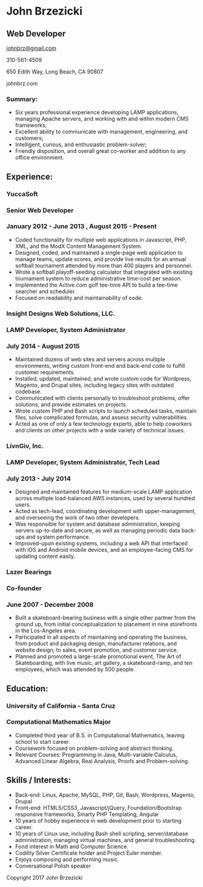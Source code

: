 # John Brzezicki

## Web Developer

johnbrz@gmail.com

310-561-4509

650 Edith Way, Long Beach, CA 90807

johnbrz.com

### Summary:

  - Six years professional experience developing LAMP applications,
    managing Apache servers, and working with and within modern CMS
    frameworks;
  - Excellent ability to communicate with management, engineering, and
    customers;
  - Intelligent, curious, and enthusiastic problem-solver;
  - Friendly disposition, and overall great co-worker and addition to
    any office environment.

## Experience:

### YuccaSoft

### Senior Web Developer

### January 2012 - June 2013 , August 2015 - Present

  - Coded functionality for multiple web applications in Javascript,
    PHP, XML, and the ModX Content Management System.
  - Designed, coded, and maintained a single-page web application to
    manage teams, update scores, and provide live results for an annual
    softball tournament attended by more than 400 players and personnel.
  - Wrote a softball playoff-seeding calculator that integrated with
    existing tournament system to reduce administrative time-cost per
    season.
  - Implemented the Active.com golf tee-time API to build a tee-time
    searcher and scheduler.
  - Focused on readability and maintainability of code.

### Insight Designs Web Solutions, LLC.

### LAMP Developer, System Administrator

### July 2014 - August 2015

  - Maintained dozens of web sites and servers across multiple
    environments, writing custom front-end and back-end code to fulfill
    customer requirements.
  - Installed, updated, maintained, and wrote custom code for Wordpress,
    Magento, and Drupal sites, including legacy sites with outdated
    codebase.
  - Communicated with clients personally to troubleshoot problems, offer
    solutions, and provide estimates on projects.
  - Wrote custom PHP and Bash scripts to launch scheduled tasks,
    maintain files, solve complicated formulas, and assess security
    vulnerabilities.
  - Acted as one of only a few technology experts, able to help
    coworkers and clients on other projects with a wide variety of
    technical issues.

### LivnGiv, Inc.

### LAMP Developer, System Administrator, Tech Lead

### July 2013 - July 2014

  - Designed and maintained features for medium-scale LAMP application
    across multiple load-balanced AWS instances, used by several hundred
    users.
  - Acted as tech-lead, coordinating development with upper-management,
    and overseeing the work of two other developers.
  - Was responsible for system and database administration, keeping
    servers up-to-date and secure, as well as managing periodic data
    back-ups and system performance.
  - Improved-upon existing systems, including a web API that interfaced
    with iOS and Android mobile devices, and an employee-facing CMS for
    updating content easily.

### Lazer Bearings

### Co-founder

### June 2007 - December 2008

  - Built a skateboard-bearing business with a single other partner from
    the ground up, from initial conceptualization to placement in nine
    storefronts in the Los-Angeles area.
  - Participated in all aspects of maintaining and operating the
    business, from product and packaging design, manufacturer relations,
    and website design; to sales, event promotion, and customer service.
  - Planned and promoted a large-scale promotional event, The Art of
    Skateboarding, with live music, art gallery, a skateboard-ramp, and
    ten employees, which was attended by 500 people.

## Education:

### University of California - Santa Cruz

### Computational Mathematics Major

  - Completed third year of B.S. in Computational Mathematics, leaving
    school to start career.
  - Coursework focused on problem-solving and abstract thinking.
  - Relevant Courses: Programming in Java, Multi-variable Calculus,
    Advanced Linear Algebra, Real Analysis, Proofs and Problem-solving.

## Skills / Interests:

  - Back-end: Linux, Apache, MySQL, PHP, Git, Bash, Wordpress, Magento,
    Drupal
  - Front-end: HTML5/CSS3, Javascript/jQuery, Foundation/Bootstrap
    responsive frameworks, Smarty PHP Templating, Angular
  - 10 years of hobby experience in web development prior to starting
    career.
  - 10 years of Linux use, including Bash shell scripting,
    server/database administration, managing virtual machines, and
    general troubleshooting.
  - Fond interest in Math and Computer Science.
  - Codility Silver Certificate holder and Project Euler member.
  - Enjoys composing and performing music.
  - Conversational Polish speaker

Copyright 2017 John Brzezicki
